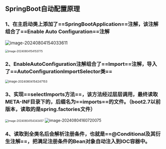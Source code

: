 ## SpringBoot自动配置原理

### 1、在主启动类上添加了==SpringBootApplication==注解，该注解组合了==Enable Auto Configuration==注解

![image-20240804154033611](https://gitee.com/Cililin/typoa-bed-no.1/raw/master/Image/202408041540187.png)

<img src="https://gitee.com/Cililin/typoa-bed-no.1/raw/master/Image/202408041541830.png" alt="image-20240804154153775" style="zoom: 60%;" />

### 2、EnableAutoConfiguration注解组合了==Import==注解，导入了==AutoConfigurationImportSelector类==

<img src="https://gitee.com/Cililin/typoa-bed-no.1/raw/master/Image/202408041542198.png" alt="image-20240804154247153" style="zoom:67%;" />

### 3、实现==selectImports方法==，该方法经过层层调用，最终读取META-INF目录下的，后缀名为==imports==的文件。（boot2.7以前版本，读取的是spring.factories文件）

<img src="https://gitee.com/Cililin/typoa-bed-no.1/raw/master/Image/202408041543508.png" alt="image-20240804154343457" style="zoom: 60%;" />

<img src="https://gitee.com/Cililin/typoa-bed-no.1/raw/master/Image/202408041607130.png" alt="image-20240804160720075" style="zoom: 89%;" />

### 4、读取到全类名后会解析注册条件，也就是==@Conditional及其衍生注解==，把满足注册条件的Bean对象自动注入到IOC容器中。